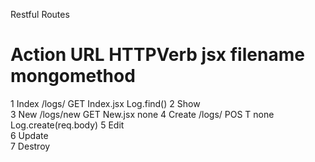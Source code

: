 Restful Routes
#	Action	URL	 HTTPVerb	jsx filename mongomethod
1	Index	/logs/	GET	Index.jsx	Log.find()
2	Show				
3	New	/logs/new	GET	New.jsx	none
4	Create	/logs/	POS T	none	Log.create(req.body)
5	Edit				
6	Update				
7	Destroy				
 